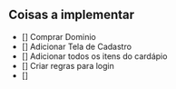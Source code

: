## Coisas a implementar
- [] Comprar Dominio
- [] Adicionar Tela de Cadastro
- [] Adicionar todos os itens do cardápio
- [] Criar regras para login
- [] 
